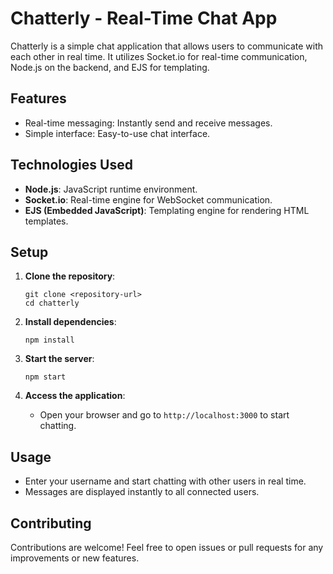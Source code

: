 # Chatterly - Real-Time Chat App

Chatterly is a simple chat application that allows users to communicate with each other in real time. It utilizes Socket.io for real-time communication, Node.js on the backend, and EJS for templating.

## Features
- Real-time messaging: Instantly send and receive messages.
- Simple interface: Easy-to-use chat interface.

## Technologies Used
- **Node.js**: JavaScript runtime environment.
- **Socket.io**: Real-time engine for WebSocket communication.
- **EJS (Embedded JavaScript)**: Templating engine for rendering HTML templates.

## Setup
1. **Clone the repository**:
   ```
   git clone <repository-url>
   cd chatterly
   ```

2. **Install dependencies**:
   ```
   npm install
   ```

3. **Start the server**:
   ```
   npm start
   ```

4. **Access the application**:
   - Open your browser and go to `http://localhost:3000` to start chatting.

## Usage
- Enter your username and start chatting with other users in real time.
- Messages are displayed instantly to all connected users.

## Contributing
Contributions are welcome! Feel free to open issues or pull requests for any improvements or new features.
